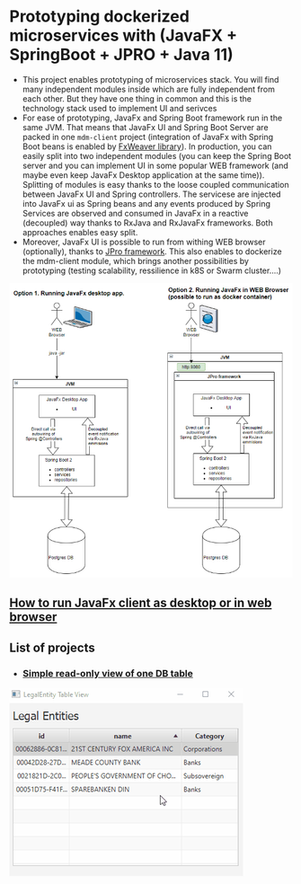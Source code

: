 # Prototyping dockerized microservices with (JavaFX + SpringBoot + JPRO + Java 11)

* This project enables prototyping of microservices stack. You will find many independent modules inside which are fully independent from each other. But they have one thing in common and this is the technology stack used to implement UI and serivces
* For ease of prototyping, JavaFx and Spring Boot framework run in the same JVM. That means that JavaFx UI and Spring Boot Server are packed in one ```mdm-client``` project (integration of JavaFx with Spring Boot beans is enabled by [FxWeaver library](https://rgielen.net/posts/2019/introducing-fxweaver-dependency-injection-support-for-javafx-and-fxml/)). In production, you can easily split into two independent modules (you can keep the Spring Boot server and you can implement UI in some popular WEB framework (and maybe even keep JavaFx Desktop application at the same time)). Splitting of modules is easy thanks to the loose coupled communication between JavaFx UI and Spring controllers. The servicese are injected into JavaFx ui as Spring beans and any events produced by Spring Services are observed and consumed in JavaFx in a reactive (decoupled) way thanks to RxJava and RxJavaFx frameworks. Both approaches enables easy split.
* Moreover, JavaFx UI is possible to run from withing WEB browser (optionally), thanks to [JPro framework](https://www.jpro.one/). This also enables to dockerize the mdm-client module, which brings another possibilities by prototyping (testing scalability, ressilience in k8S or Swarm cluster....)

![architecture](doc/architecture_screenshot.png)

## [How to run JavaFx client as desktop or in web browser](doc/howToRunJavaFxClient.md)

## List of projects
* ### [Simple read-only view of one DB table](starter_READ_only_from_postgres_no_rxJava/Readme.md)
![app screenshot](starter_READ_only_from_postgres_no_rxJava/doc/screenshot_app.gif)